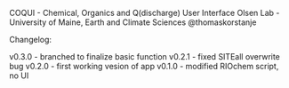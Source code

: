 COQUI - Chemical, Organics and Q(discharge) User Interface 
Olsen Lab - University of Maine, Earth and Climate Sciences 
@thomaskorstanje



Changelog:

v0.3.0 - branched to finalize basic function
    v0.2.1 - fixed SITEall overwrite bug 
v0.2.0 - first working vesion of app 
v0.1.0 - modified RIOchem script, no UI
